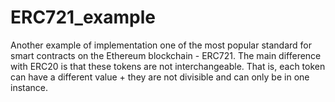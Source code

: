 # ERC721_example

Another example of implementation one of the most popular standard for smart contracts on the Ethereum blockchain - ERC721. The main difference with ERC20 is that these tokens are not interchangeable. That is, each token can have a different value + they are not divisible and can only be in one instance.

